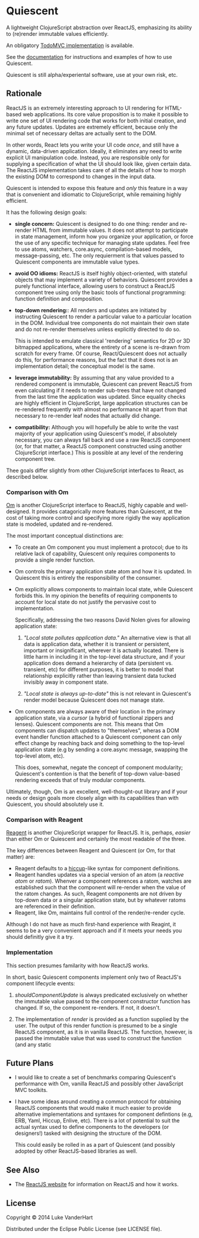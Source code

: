 # Quiescent

A lightweight ClojureScript abstraction over ReactJS, emphasizing its
ability to (re)render immutable values efficiently.

An obligatory [TodoMVC implementation](https://github.com/levand/todomvc/tree/gh-pages/architecture-examples/quiescent) is available.

See the [documentation](docs.md) for instructions and examples of how
to use Quiescent.

Quiescent is still alpha/experiental software, use at your own risk,
etc.

## Rationale

ReactJS is an extremely interesting approach to UI rendering for
HTML-based web applications. Its core value proposition is to make it
possible to write one set of UI rendering code that works for both
initial creation, and any future updates. Updates are extremely
efficient, because only the minimal set of necessary deltas are
actually sent to the DOM.

In other words, React lets you write your UI code *once*, and still
have a dynamic, data-driven application. Ideally, it eliminates any
need to write explicit UI manipulation code. Instead, you are
responsible only for supplying a specification of what the UI should
look like, given certain data. The ReactJS implementation takes care
of all the details of how to morph the existing DOM to correspond to
changes in the input data.

Quiescent is intended to expose this feature and *only* this feature
in a way that is convenient and idiomatic to ClojureScript, while
remaining highly efficient.

It has the following design goals:

* **single concern:** Quiescent is designed to do one thing: render and
   re-render HTML from immutable values. It does not attempt to
   participate in state management, inform how you organize your
   application, or force the use of any specific technique for
   managing state updates. Feel free to use atoms, watchers,
   core.async, compilation-based models, message-passing, etc. The
   only requierment is that values passed to Quiescent components are
   immutable value types.
* **avoid OO idioms:** ReactJS is itself highly object-oriented, with
   stateful objects that may implement a variety of
   behaviors. Quiescent provides a purely functional interface,
   allowing users to construct a ReactJS component tree using only the
   basic tools of functional programming: function definition and
   composition.
* **top-down rendering:**: All renders and updates are initiated by
   instructing Quiescent to render a particular value to a particular
   location in the DOM. Individual tree components do not maintain
   their own state and do not re-render themselves unless explicitly
   directed to do so.

   This is intended to emulate classical 'rendering' semantics for 2D
   or 3D bitmapped applications, where the entirety of a scene is
   re-drawn from scratch for every frame. Of course, React/Quiescent
   does not actually do this, for performance reasons, but the fact
   that it does not is an implementation detail; the conceptual model
   is the same.
* **leverage immutability:** By assuming that any value provided to a
   rendered component is immutable, Quiescent can prevent ReactJS from
   even calculating if it needs to render sub-trees that have not
   changed from the last time the application was updated. Since
   equality checks are highly efficient in ClojureScript, large
   application structures can be re-rendered frequently with almost no
   performance hit apart from that necessary to re-render leaf nodes
   that actually did change.
* **compatibility:** Although you will hopefully be able to write the
   vast majority of your application using Quiescent's model, if
   absolutely necessary, you can always fall back and use a raw
   ReactJS component (or, for that matter, a ReactJS component
   constructed using another ClojureScript interface.) This is
   possible at any level of the rendering component tree.

Thee goals differ slightly from other ClojureScript interfaces to
React, as described below.

### Comparison with Om

[Om](http://github.com/swannodette/om) is another ClojureScript interface to ReactJS, highly capable and
well-designed. It provides catagorically more features than Quiescent,
at the cost of taking more control and specifying more rigidly the way
application state is modeled, updated and re-rendered.

The most important conceptual distinctions are:

* To create an Om component you must implement a protocol; due to its
  relative lack of capability, Quiescent only requires components to
  provide a single render function.
* Om controls the primary application state atom and how it is
  updated. In Quiescent this is entirely the responsibility of the
  consumer.
* Om explicitly allows components to maintain local state, while
  Quiescent forbids this. In my opinion the benefits of requiring
  components to account for local state do not justify the pervasive
  cost to implementation.

  Specifically, addressing the two reasons David Nolen gives for allowing
  application state:

  1. _"Local state pollutes application data."_ An alternative view is
  that all data is application data, whether it is transient or
  persistent, important or insignificant, wherever it is actually
  located. There is little harm in including it in the top-level data
  structure, and if your application does demand a heierarchy of data
  (persistent vs. transient, etc) for different purposes, it is better
  to model that relationship explicitly rather than leaving transient
  data tucked invisibly away in component state.

  2. _"Local state is always up-to-date"_ this is not relevant in
  Quiescent's render model because Quiescent does not manage state.

* Om components are always aware of their location in the primary
  application state, via a _cursor_ (a hybrid of functional zippers
  and lenses). Quiescent components are not. This means that Om
  components can dispatch updates to "themselves", wheras a DOM event
  handler function attached to a Quiescent component can only effect
  change by reaching back and doing something to the top-level
  application state (e.g by sending a core.async message, swapping the
  top-level atom, etc).

  This does, somewhat, negate the concept of component modularity;
  Quiescent's contention is that the benefit of top-down value-based
  rendering exceeds that of truly modular components.

Ultimately, though, Om is an excellent, well-thought-out library and
if your needs or design goals more closely align with its capabilities
than with Quiescent, you should absolutely use it.

### Comparison with Reagent

[Reagent](http://holmsand.github.io/reagent/) is another ClojureScript
wrapper for ReactJS. It is, perhaps, *easier* than either Om or
Quiescent and certainly the most readable of the three.

The key differences between Reagent and Quiescent (or Om, for that
matter) are:

* Reagent defaults to a
  [hiccup](https://github.com/weavejester/hiccup)-like syntax for
  component definitions.
* Reagent handles updates via a special version of an atom (a
  *reactive atom* or *ratom*). Whenver a component references a ratom,
  watches are established such that the component will re-render when
  the value of the ratom changes. As such, Reagent components are not
  driven by top-down data or a singular application state, but by
  whatever ratoms are referenced in their definition.
* Reagent, like Om, maintains full control of the render/re-render cycle.

Although I do not have as much first-hand experience with Reagint, it
seems to be a very convenient approach and if it meets your needs you
should definitly give it a try.

### Implementation

This section presumes familarity with how ReactJS works.

In short, basic Quiescent components implement only two of ReactJS's
component lifecycle events:

1. _shouldComponentUpdate_ is always predicated exclusively on whether
the immutable value passed to the component constructor function has
changed. If so, the component re-renders. If not, it doesn't.

2. The implementation of _render_ is provided as a function supplied
by the user. The output of this render function is presumed to be a
single ReactJS component, as it is in vanilla ReactJS. The function,
however, is passed the immutable value that was used to construct the
function (and any static

## Future Plans

* I would like to create a set of benchmarks comparing Quiescent's
  performance with Om, vanilla ReactJS and possibly other JavaScript
  MVC toolkits.

* I have some ideas around creating a common protocol for obtaining
  ReactJS components that would make it much easier to provide
  alternative implementations and syntaxes for component defintions
  (e.g, ERB, Yaml, Hiccup, Enlive, etc). There is a lot of potential
  to suit the actual syntax used to define components to the
  developers (or designers!) tasked with designing the structure of
  the DOM.

  This could easily be rolled in as a part of Quiescent (and possibly
  adopted by other ReactJS-based libraries as well.

## See Also

* The [ReactJS website](http://facebook.github.io/react/) for
  information on ReactJS and how it works.

## License

Copyright © 2014 Luke VanderHart

Distributed under the Eclipse Public License (see LICENSE file).
